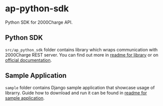 # ap-python-sdk
Python SDK for 2000Charge API.

## Python SDK

`src/ap_python_sdk` folder contains library which wraps communication with 2000Charge REST server. You can find out more in [readme for library](https://github.com/2000charge/ap-python-sdk/blob/master/src/README.md) or on [official documentation](http://www.2000charge.com/support/api/index.html?python#introduction).

## Sample Application

`sample` folder contains Django sample application that showcase usage of librarry. Guide how to download and run it can be found in [readme for sample application](https://github.com/2000charge/ap-python-sdk/tree/master/sample/README.md).